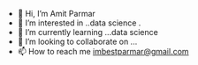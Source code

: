 - 👋 Hi, I’m Amit Parmar 
- 👀 I’m interested in ..data science .
- 🌱 I’m currently learning ...data science 
- 💞️ I’m looking to collaborate on ...
- 📫 How to reach me imbestparmar@gmail.com 

<!---
bestparmar/bestparmar is a ✨ special ✨ repository because its `README.md` (this file) appears on your GitHub profile.
You can click the Preview link to take a look at your changes.
--->
